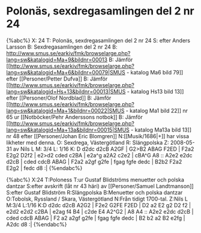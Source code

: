 # Polonäs, sexdregasamlingen del 2 nr 24

{%abc%}
X: 24
T: Polonäs, sexdregasamlingen del 2 nr 24
S: efter Anders Larsson
B: Sexdregasamlingen del 2 nr 24
B: http://www.smus.se/earkiv/fmk/browselarge.php?lang=sw&katalogid=Ma+9&bildnr=00013
B: Jämför [[http://www.smus.se/earkiv/fmk/browselarge.php?lang=sw&katalogid=Ma+6&bildnr=00079|SMUS - katalog Ma6 bild 79]] efter [[Personer/Petter Dufva]]
B: Jämför [[http://www.smus.se/earkiv/fmk/browselarge.php?lang=sw&katalogid=Hs+13&bildnr=00013|SMUS - katalog Hs13 bild 13]] efter [[Personer/Olof Nordblad]]
B: Jämför [[http://www.smus.se/earkiv/fmk/browselarge.php?lang=sw&katalogid=Ma+1&bildnr=00022|SMUS - katalog Ma1 bild 22]] nr 65 ur [[Notböcker/Pehr Anderssons notbok]]
B: Jämför [[http://www.smus.se/earkiv/fmk/browselarge.php?lang=sw&katalogid=Ma+13a&bildnr=00015|SMUS - katalog Ma13a bild 13]] nr 48 efter [[Personer/Johan Eric Blomgren]]
N:[[Musik/1686|+]] har vissa likheter med denna.
O: Sexdrega, Västergötland
R: Slängpolska
Z: 2008-05-31 av Nils L
M: 3/4
L: 1/16
K: D
d2dc d2cB A2GF | G2>B2 ABAG F2ED | F2a2 E2g2 D2f2 | e2>d2 cded c2BA |
e2a^g a2A2 c2e2 | cBA^G A8 :: A2e2 e2dc d2cB | cded cdcB ABAG |
F2a2 a2gf g2fe | fgag fgfe dedc | B2b2 F2a2 E2g2 | fedc d8 :|
{%endabc%}

{%abc%}
X:24
T:Poloness 
T:ur Gustaf Blidströms menuetter och polska dantzar
S:efter avskrift (låt nr 43 häri) av [[Personer/Samuel Landtmanson]] 
S:efter Gustaf Blidström
R:Slängpolska
B:Menuetter och polska dantzar
O:Tobolsk, Ryssland / Skara, Västergötland
N:Från tidigt 1700-tal.
Z:Nils L
M:3/4
L:1/16
K:D
d2dc d2cB A2G2 | F2e2 G2FE F2ED | D2 a2 E2 g2 D2 f2 | e2d2 e2d2 c2BA |
e2ag f4 B4 | c2de E4 A2^G2 | A8 A4 :: A2e2 e2dc d2cB | cded cdcB ABAG | 
F2 a2 a2gf g2fe | fgag fgfe dedc | B2 b2 a2 B2 e2fg | A2dc d8 :|
{%endabc%}
